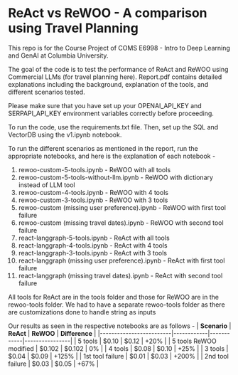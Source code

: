 # ReAct vs ReWOO - A comparison using Travel Planning

This repo is for the Course Project of COMS E6998 - Intro to Deep Learning and GenAI at Columbia University.

The goal of the code is to test the performance of ReAct and ReWOO using Commercial LLMs (for travel planning here). Report.pdf contains detailed explanations including the background, explanation of the tools, and different scenarios tested.

Please make sure that you have set up your OPENAI_API_KEY and SERPAPI_API_KEY environment variables correctly before proceeding.

To run the code, use the requirements.txt file. Then, set up the SQL and VectorDB using the v1.ipynb notebook.

To run the different scenarios as mentioned in the report, run the appropriate notebooks, and here is the explanation of each notebook - </br>
1. rewoo-custom-5-tools.ipynb - ReWOO with all tools
2. rewoo-custom-5-tools-without-llm.ipynb - ReWOO with dictionary instead of LLM tool
3. rewoo-custom-4-tools.ipynb - ReWOO with 4 tools
4. rewoo-custom-3-tools.ipynb - ReWOO with 3 tools
5. rewoo-custom (missing user preference).ipynb - ReWOO with first tool failure
6. rewoo-custom (missing travel dates).ipynb - ReWOO with second tool failure
7. react-langgraph-5-tools.ipynb - ReAct with all tools
8. react-langgraph-4-tools.ipynb - ReAct with 4 tools
9. react-langgraph-3-tools.ipynb - ReAct with 3 tools
10. react-langgraph (missing user preference).ipynb - ReAct with first tool failure
11. react-langgraph (missing travel dates).ipynb - ReAct with second tool failure

All tools for ReAct are in the tools folder and those for ReWOO are in the rewoo-tools folder. We had to have a separate rewoo-tools folder as there are customizations done to handle string as inputs

Our results as seen in the respective notebooks are as follows - 
| **Scenario**           | **ReAct**  | **ReWOO**  | **Difference** |
|-------------------------|------------|------------|----------------|
| 5 tools                | $0.10      | $0.12      | +20%           |
| 5 tools ReWOO modified | $0.102     | $0.102     | 0%             |
| 4 tools                | $0.08      | $0.10      | +25%           |
| 3 tools                | $0.04      | $0.09      | +125%          |
| 1st tool failure       | $0.01      | $0.03      | +200%          |
| 2nd tool failure       | $0.03      | $0.05      | +67%           |

